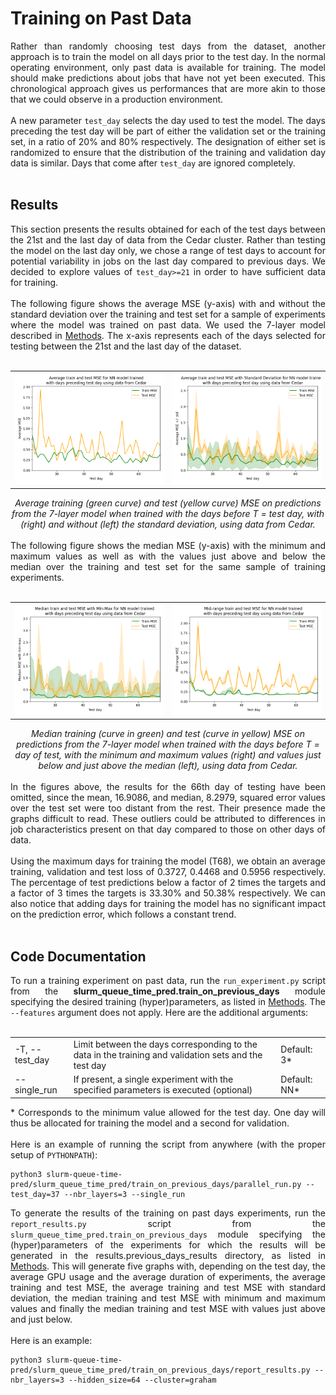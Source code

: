 # Training on Past Data

<div align="justify">Rather than randomly choosing test days from the dataset, another approach is to train the model on all days prior to the test day. In the normal operating environment, only past data is available for training. The model should make predictions about jobs that have not yet been executed. This chronological approach gives us performances that are more akin to those that we could observe in a production environment.
<br></br>
A new parameter <code>test_day</code> selects the day used to test the model. The days preceding the test day will be part of either the validation set or the training set, in a ratio of 20% and 80% respectively. The designation of either set is randomized to ensure that the distribution of the training and validation day data is similar. Days that come after <code>test_day</code> are ignored completely.
<br></br>
</div>

## Results

<div align="justify">This section presents the results obtained for each of the test days between the 21st and the last day of data from the Cedar cluster. Rather than testing the model on the last day only, we chose a range of test days to account for potential variability in jobs on the last day compared to previous days. We decided to explore values of <code>test_day>=21</code> in order to have sufficient data for training. 
<br><br>
The following figure shows the average MSE (y-axis) with and without the standard deviation over the training and test set for a sample of experiments where the model was trained on past data. We used the 7-layer model described in <a href="1_Methods.md"> Methods</a>. The x-axis represents each of the days selected for testing between the 21st and the last day of the dataset. 
<br><br>
<div align="center">
 <table>
  <tr>
   <td><img src="../results/previous_days_results/plots/cedar_average_MSE.png">
   </td>
   <td><img src="../results/previous_days_results/plots/cedar_average_MSE_with_std.png">
   </td>
  </tr>
 </table>
 <i>Average training (green curve) and test (yellow curve) MSE on predictions from the 7-layer model when trained with the days before T = test day, with (right) and without (left) the standard deviation, using data from Cedar.
 </i>
</div>
<br>
The following figure shows the median MSE (y-axis) with the minimum and maximum values as well as with the values just above and below the median over the training and test set for the same sample of training experiments.
<br><br>
<div align="center">
 <table>
  <tr>
   <td><img src="../results/previous_days_results/plots/cedar_median_MSE_min_max.png">
   </td>
   <td><img src="../results/previous_days_results/plots/cedar_mid_range_MSE.png">
   </td>
  </tr>
 </table>
 <i>Median training (curve in green) and test (curve in yellow) MSE on predictions from the 7-layer model when trained with the days before T = day of test, with the minimum ​​and maximum values (right) and values ​​just below and just above the median (left), using data from Cedar.
 </i>
</div>
<br>
In the figures above, the results for the 66th day of testing have been omitted, since the mean, 16.9086, and median, 8.2979, squared error values ​​over the test set were too distant from the rest. Their presence made the graphs difficult to read. These outliers could be attributed to differences in job characteristics present on that day compared to those on other days of data.
<br><br>
Using the maximum days for training the model (T68), we obtain an average training, validation and test loss of 0.3727, 0.4468 and 0.5956 respectively. The percentage of test predictions below a factor of 2 times the targets and a factor of 3 times the targets is 33.30% and 50.38% respectively. We can also notice that adding days for training the model has no significant impact on the prediction error, which follows a constant trend.
<br><br>
</div>

## Code Documentation

<div align="justify">To run a training experiment on past data, run the <code>run_experiment.py</code> script from the <b>slurm_queue_time_pred.train_on_previous_days</b> module specifying the desired training (hyper)parameters, as listed in <a href="docs/1_Methods.md"> Methods</a>. The <code>--features</code> argument does not apply. Here are the additional arguments:
<br></br>
</div>
<table>
 <tr>
  <td>-T, --test_day
  </td>	 	
  <td>Limit between the days corresponding to the data in the training and validation sets and the test day
  </td>
  <td>Default: 3*
  </td>
 </tr>
  <tr>
  <td>--single_run
  </td>	 	
  <td>If present, a single experiment with the specified parameters is executed (optional)
  </td>
  <td>Default: NN*
  </td>
 </tr>
</table>

<div align="justify">* Corresponds to the minimum value allowed for the test day. One day will thus be allocated for training the model and a second for validation.
<br><br>
 Here is an example of running the script from anywhere (with the proper setup of <code>PYTHONPATH</code>):
</div>

```
python3 slurm-queue-time-pred/slurm_queue_time_pred/train_on_previous_days/parallel_run.py --test_day=37 --nbr_layers=3 --single_run
```

<div align="justify">To generate the results of the training on past days experiments, run the <code>report_results.py</code> script from the <code>slurm_queue_time_pred.train_on_previous_days</code> module specifying the (hyper)parameters of the experiments for which the results will be generated in the results.previous_days_results directory, as listed in <a href="1_Methods.md"> Methods</a>. This will generate five graphs with, depending on the test day, the average GPU usage and the average duration of experiments, the average training and test MSE, the average training and test MSE with standard deviation, the median training and test MSE with minimum and maximum values and finally the median training and test MSE with values just above and just below.
<br><br>
Here is an example:
</div>

```
python3 slurm-queue-time-pred/slurm_queue_time_pred/train_on_previous_days/report_results.py --nbr_layers=3 --hidden_size=64 --cluster=graham
```
